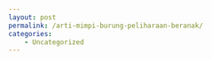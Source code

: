 ```yaml
---
layout: post
permalink: /arti-mimpi-burung-peliharaan-beranak/
categories:
    - Uncategorized
---
```


